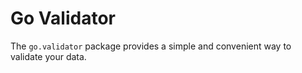# Go Validator

The `go.validator` package provides a simple and convenient way to validate your data.

